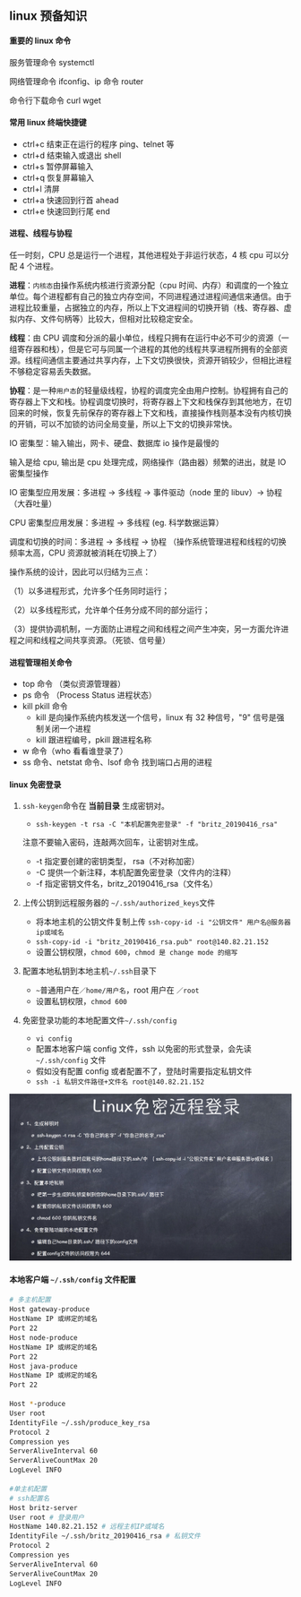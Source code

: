 ## linux 预备知识

#### 重要的 linux 命令

服务管理命令 systemctl

网络管理命令 ifconfig、ip 命令 router

命令行下载命令 curl wget

#### 常用 linux 终端快捷键

- ctrl+c 结束正在运行的程序 ping、telnet 等
- ctrl+d 结束输入或退出 shell
- ctrl+s 暂停屏幕输入
- ctrl+q 恢复屏幕输入
- ctrl+l 清屏
- ctrl+a 快速回到行首 ahead
- ctrl+e 快速回到行尾 end

#### 进程、线程与协程

任一时刻，CPU 总是运行一个进程，其他进程处于非运行状态，4 核 cpu 可以分配 4 个进程。

**进程**：`内核态`由操作系统内核进行资源分配（cpu 时间、内存）和调度的一个独立单位。每个进程都有自己的独立内存空间，不同进程通过进程间通信来通信。由于进程比较重量，占据独立的内存，所以上下文进程间的切换开销（栈、寄存器、虚拟内存、文件句柄等）比较大，但相对比较稳定安全。

**线程**：由 CPU 调度和分派的最小单位，线程只拥有在运行中必不可少的资源（一组寄存器和栈），但是它可与同属一个进程的其他的线程共享进程所拥有的全部资源。线程间通信主要通过共享内存，上下文切换很快，资源开销较少，但相比进程不够稳定容易丢失数据。

**协程**：是一种`用户态`的轻量级线程，协程的调度完全由用户控制。协程拥有自己的寄存器上下文和栈。协程调度切换时，将寄存器上下文和栈保存到其他地方，在切回来的时候，恢复先前保存的寄存器上下文和栈，直接操作栈则基本没有内核切换的开销，可以不加锁的访问全局变量，所以上下文的切换非常快。

IO 密集型：输入输出，网卡、硬盘、数据库 io 操作是最慢的

输入是给 cpu, 输出是 cpu 处理完成，网络操作（路由器）频繁的进出，就是 IO 密集型操作

IO 密集型应用发展：多进程 -> 多线程 -> 事件驱动（node 里的 libuv）-> 协程（大吞吐量）

CPU 密集型应用发展：多进程 -> 多线程 (eg. 科学数据运算）

调度和切换的时间：多进程 -> 多线程 -> 协程 （操作系统管理进程和线程的切换频率太高，CPU 资源就被消耗在切换上了）

操作系统的设计，因此可以归结为三点：

（1）以多进程形式，允许多个任务同时运行；

（2）以多线程形式，允许单个任务分成不同的部分运行；

（3）提供协调机制，一方面防止进程之间和线程之间产生冲突，另一方面允许进程之间和线程之间共享资源。（死锁、信号量）

#### 进程管理相关命令

- top 命令 （类似资源管理器）
- ps 命令 （Process Status  进程状态）
- kill pkill 命令 
  + kill 是向操作系统内核发送一个信号，linux 有 32 种信号，"9" 信号是强制关闭一个进程
  + kill 跟进程编号，pkill 跟进程名称
- w 命令（who 看看谁登录了）
- ss 命令、netstat 命令、lsof 命令 找到端口占用的进程

#### linux 免密登录

1. `ssh-keygen`命令在 __当前目录__ 生成密钥对。

    - `ssh-keygen -t rsa -C "本机配置免密登录" -f "britz_20190416_rsa"`
    
    注意不要输入密码，连敲两次回车，让密钥对生成。

    - -t 指定要创建的密钥类型， rsa（不对称加密）
    - -C 提供一个新注释，本机配置免密登录（文件内的注释）
    - -f 指定密钥文件名，britz_20190416_rsa（文件名）

2. 上传公钥到远程服务器的 `~/.ssh/authorized_keys`文件

    - 将本地主机的公钥文件复制上传 `ssh-copy-id -i "公钥文件" 用户名@服务器ip或域名`
    - `ssh-copy-id -i "britz_20190416_rsa.pub" root@140.82.21.152`
    - 设置公钥权限，`chmod 600`，`chmod 是 change mode 的缩写`

3. 配置本地私钥到本地主机`~/.ssh`目录下

    - `~`普通用户在`／home/用户名`，root 用户在 `／root`
    - 设置私钥权限，`chmod 600`

4. 免密登录功能的本地配置文件`~/.ssh/config`
   - `vi config`
   - 配置本地客户端 config 文件，ssh 以免密的形式登录，会先读 `~/.ssh/config` 文件
   - 假如没有配置 config 或者配置不了，登陆时需要指定私钥文件
   - `ssh -i 私钥文件路径+文件名 root@140.82.21.152`

![ssh](../../../images/live/week_third/ssh.png)

#### 本地客户端 `~/.ssh/config` 文件配置

```bash
# 多主机配置
Host gateway-produce
HostName IP 或绑定的域名
Port 22
Host node-produce
HostName IP 或绑定的域名
Port 22
Host java-produce
HostName IP 或绑定的域名
Port 22

Host *-produce
User root
IdentityFile ~/.ssh/produce_key_rsa
Protocol 2
Compression yes
ServerAliveInterval 60
ServerAliveCountMax 20
LogLevel INFO

#单主机配置
# ssh配置名
Host britz-server
User root # 登录用户
HostName 140.82.21.152 # 远程主机IP或域名
IdentityFile ~/.ssh/britz_20190416_rsa # 私钥文件
Protocol 2
Compression yes
ServerAliveInterval 60
ServerAliveCountMax 20
LogLevel INFO

```
